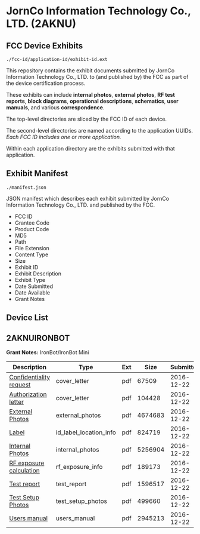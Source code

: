 # JornCo Information Technology Co., LTD. (2AKNU)
## FCC Device Exhibits

```
./fcc-id/application-id/exhibit-id.ext
```

This repository contains the exhibit documents submitted by JornCo Information Technology Co., LTD. to (and published by) the FCC as part of the device certification process.

These exhibits can include **internal photos**, **external photos**, **RF test reports**, **block diagrams**, **operational descriptions**, **schematics**, **user manuals**, and various **correspondence**.

The top-level directories are sliced by the FCC ID of each device.

The second-level directories are named according to the application UUIDs. *Each FCC ID includes one or more application.*

Within each application directory are the exhibits submitted with that application. 

## Exhibit Manifest

```
./manifest.json
```

JSON manifest which describes each exhibit submitted by JornCo Information Technology Co., LTD. and published by the FCC.

- FCC ID
- Grantee Code
- Product Code
- MD5
- Path
- File Extension
- Content Type
- Size
- Exhibit ID
- Exhibit Description
- Exhibit Type
- Date Submitted
- Date Available
- Grant Notes

## Device List
## 2AKNUIRONBOT
**Grant Notes:** IronBot/IronBot Mini

| Description | Type | Ext | Size | Submitted | Available |
| ----------- | ---- | --- | ---- | --------- | --------- |
| [Confidentiality request](2AKNUIRONBOT/612da7f185532640a28e24026f779a84/3237355.pdf) | cover_letter | pdf | 67509 | 2016-12-22 | 2016-12-22 |
| [Authorization letter](2AKNUIRONBOT/612da7f185532640a28e24026f779a84/3237356.pdf) | cover_letter | pdf | 104428 | 2016-12-22 | 2016-12-22 |
| [External Photos](2AKNUIRONBOT/612da7f185532640a28e24026f779a84/3237351.pdf) | external_photos | pdf | 4674683 | 2016-12-22 | 2016-12-22 |
| [Label](2AKNUIRONBOT/612da7f185532640a28e24026f779a84/3237357.pdf) | id_label_location_info | pdf | 824719 | 2016-12-22 | 2016-12-22 |
| [Internal Photos](2AKNUIRONBOT/612da7f185532640a28e24026f779a84/3237352.pdf) | internal_photos | pdf | 5256904 | 2016-12-22 | 2016-12-22 |
| [RF exposure calculation](2AKNUIRONBOT/612da7f185532640a28e24026f779a84/3237358.pdf) | rf_exposure_info | pdf | 189173 | 2016-12-22 | 2016-12-22 |
| [Test report](2AKNUIRONBOT/612da7f185532640a28e24026f779a84/3237359.pdf) | test_report | pdf | 1596517 | 2016-12-22 | 2016-12-22 |
| [Test Setup Photos](2AKNUIRONBOT/612da7f185532640a28e24026f779a84/3237353.pdf) | test_setup_photos | pdf | 499660 | 2016-12-22 | 2016-12-22 |
| [Users manual](2AKNUIRONBOT/612da7f185532640a28e24026f779a84/3237354.pdf) | users_manual | pdf | 2945213 | 2016-12-22 | 2016-12-22 |
